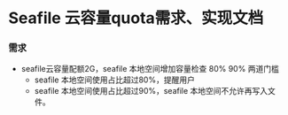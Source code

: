 # Seafile 云容量quota需求、实现文档

### 需求
  - seafile云容量配额2G，seafile 本地空间增加容量检查 80% 90% 两道门槛
    - seafile 本地空间使用占比超过80%，提醒用户
    - seafile 本地空间使用占比超过90%，seafile 本地空间不允许再写入文件。
